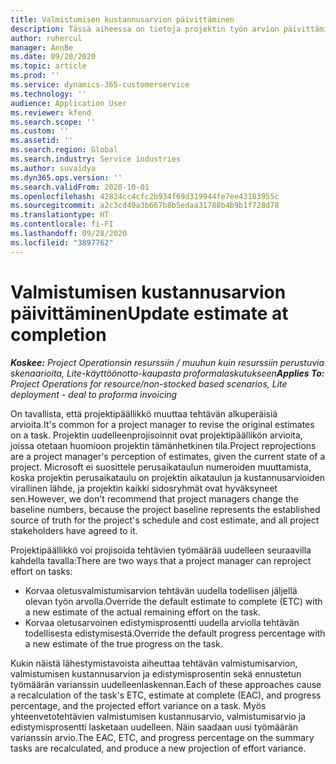 ```yaml
---
title: Valmistumisen kustannusarvion päivittäminen
description: Tässä aiheessa on tietoja projektin työn arvion päivittämisestä.
author: ruhercul
manager: AnnBe
ms.date: 09/20/2020
ms.topic: article
ms.prod: ''
ms.service: dynamics-365-customerservice
ms.technology: ''
audience: Application User
ms.reviewer: kfend
ms.search.scope: ''
ms.custom: ''
ms.assetid: ''
ms.search.region: Global
ms.search.industry: Service industries
ms.author: suvaidya
ms.dyn365.ops.version: ''
ms.search.validFrom: 2020-10-01
ms.openlocfilehash: 42824cc4cfc2b934f69d319944fe7ee43183955c
ms.sourcegitcommit: a2c3cd49a3b667b8b5edaa31788b4b9b1f728d78
ms.translationtype: HT
ms.contentlocale: fi-FI
ms.lasthandoff: 09/28/2020
ms.locfileid: "3897762"
---
```

# <a name="update-estimate-at-completion"></a><span data-ttu-id="175b6-103">Valmistumisen kustannusarvion päivittäminen</span><span class="sxs-lookup"><span data-stu-id="175b6-103">Update estimate at completion</span></span>

<span data-ttu-id="175b6-104">_**Koskee:** Project Operationsin resurssiin / muuhun kuin resurssiin perustuvia skenaarioita, Lite-käyttöönotto-kaupasta proformalaskutukseen_</span><span class="sxs-lookup"><span data-stu-id="175b6-104">_**Applies To:** Project Operations for resource/non-stocked based scenarios, Lite deployment - deal to proforma invoicing_</span></span>

<span data-ttu-id="175b6-105">On tavallista, että projektipäällikkö muuttaa tehtävän alkuperäisiä arvioita.</span><span class="sxs-lookup"><span data-stu-id="175b6-105">It's common for a project manager to revise the original estimates on a task.</span></span> <span data-ttu-id="175b6-106">Projektin uudelleenprojisoinnit ovat projektipäällikön arvioita, joissa otetaan huomioon projektin tämänhetkinen tila.</span><span class="sxs-lookup"><span data-stu-id="175b6-106">Project reprojections are a project manager's perception of estimates, given the current state of a project.</span></span> <span data-ttu-id="175b6-107">Microsoft ei suosittele perusaikataulun numeroiden muuttamista, koska projektin perusaikataulu on projektin aikataulun ja kustannusarvioiden virallinen lähde, ja projektin kaikki sidosryhmät ovat hyväksyneet sen.</span><span class="sxs-lookup"><span data-stu-id="175b6-107">However, we don't recommend that project managers change the baseline numbers, because the project baseline represents the established source of truth for the project's schedule and cost estimate, and all project stakeholders have agreed to it.</span></span>

<span data-ttu-id="175b6-108">Projektipäällikkö voi projisoida tehtävien työmäärää uudelleen seuraavilla kahdella tavalla:</span><span class="sxs-lookup"><span data-stu-id="175b6-108">There are two ways that a project manager can reproject effort on tasks:</span></span>

- <span data-ttu-id="175b6-109">Korvaa oletusvalmistumisarvion tehtävän uudella todellisen jäljellä olevan työn arvolla.</span><span class="sxs-lookup"><span data-stu-id="175b6-109">Override the default estimate to complete (ETC) with a new estimate of the actual remaining effort on the task.</span></span> 
- <span data-ttu-id="175b6-110">Korvaa oletusarvoinen edistymisprosentti uudella arviolla tehtävän todellisesta edistymisestä.</span><span class="sxs-lookup"><span data-stu-id="175b6-110">Override the default progress percentage with a new estimate of the true progress on the task.</span></span>

<span data-ttu-id="175b6-111">Kukin näistä lähestymistavoista aiheuttaa tehtävän valmistumisarvion, valmistumisen kustannusarvion ja edistymisprosentin sekä ennustetun työmäärän varianssin uudelleenlaskennan.</span><span class="sxs-lookup"><span data-stu-id="175b6-111">Each of these approaches cause a recalculation of the task's ETC, estimate at complete (EAC), and progress percentage, and the projected effort variance on a task.</span></span> <span data-ttu-id="175b6-112">Myös yhteenvetotehtävien valmistumisen kustannusarvio, valmistumisarvio ja edistymisprosentti lasketaan uudelleen. Näin saadaan uusi työmäärän varianssin arvio.</span><span class="sxs-lookup"><span data-stu-id="175b6-112">The EAC, ETC, and progress percentage on the summary tasks are recalculated, and produce a new projection of effort variance.</span></span>
